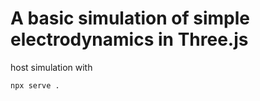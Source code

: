 # A basic simulation of simple electrodynamics in Three.js

host simulation with 
```
npx serve .
```
